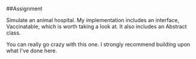 ##Assignment

Simulate an animal hospital. My implementation includes an interface, Vaccinatable, which is worth taking a look at. It also includes an Abstract class.

You can really go crazy with this one. I strongly recommend building upon what I've done here.